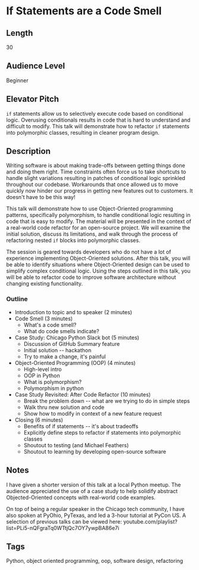 # If Statements are a Code Smell

## Length

30

## Audience Level

Beginner

## Elevator Pitch

`if` statements allow us to selectively execute code based on conditional logic. Overusing conditionals results in code that is hard to understand and difficult to modify. This talk will demonstrate how to refactor `if` statements into polymorphic classes, resulting in cleaner program design.

## Description

Writing software is about making trade-offs between getting things done and doing them right. Time constraints often force us to take shortcuts to handle slight variations resulting in patches of conditional logic sprinkled throughout our codebase. Workarounds that once allowed us to move quickly now hinder our progress in getting new features out to customers. It doesn't have to be this way!

This talk will demonstrate how to use Object-Oriented programming patterns, specifically polymorphism, to handle conditional logic resulting in code that is easy to modify. The material will be presented in the context of a real-world code refactor for an open-source project. We will examine the initial solution, discuss its limitations, and walk through the process of refactoring nested `if` blocks into polymorphic classes.

The session is geared towards developers who do not have a lot of experience implementing Object-Oriented solutions. After this talk, you will be able to identify situations where Object-Oriented design can be used to simplify complex conditional logic. Using the steps outlined in this talk, you will be able to refactor code to improve software architecture without changing existing functionality.

### Outline

- Introduction to topic and to speaker (2 minutes)
- Code Smell (3 minutes)
    - What's a code smell?
    - What do code smells indicate?
- Case Study: Chicago Python Slack bot (5 minutes)
    - Discussion of GitHub Summary feature
    - Initial solution -- hackathon
    - Try to make a change, it's painful
- Object-Oriented Programming (OOP) (4 minutes)
    - High-level intro
    - OOP in Python
    - What is polymorphism?
    - Polymorphism in python
- Case Study Revisited: After Code Refactor (10 minutes)
    - Break the problem down -- what are we trying to do in simple steps
    - Walk thru new solution and code
    - Show how to modify in context of a new feature request
- Closing (6 minutes)
    - Benefits of if statements -- it's about tradeoffs
    - Explicitly define steps to refactor if statements into polymorphic classes
    - Shoutout to testing (and Michael Feathers)
    - Shoutout to learning by developing open-source software

## Notes

I have given a shorter version of this talk at a local Python meetup. The audience appreciated the use of a case study to help solidify abstract Objected-Oriented concepts with real-world code examples.

On top of being a regular speaker in the Chicago tech community, I have also spoken at PyOhio, PyTexas, and led a 3-hour tutorial at PyCon US. A selection of previous talks can be viewed here: youtube.com/playlist?list=PLi5-nQFgraTq0WTtjQc7OY7ywpBA86e7i

## Tags

Python, object oriented programming, oop, software design, refactoring

